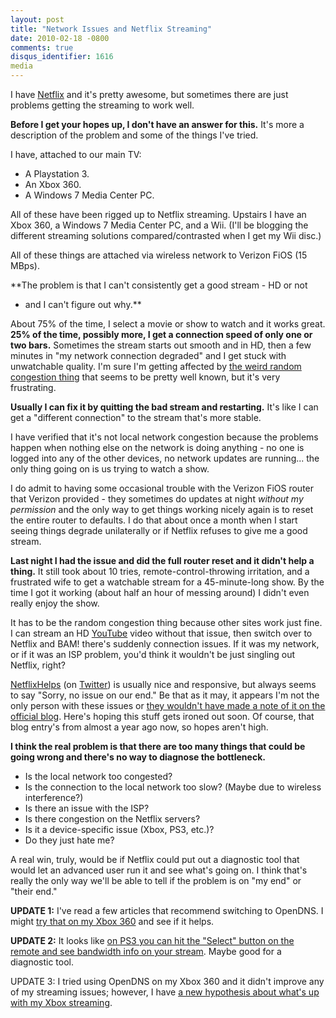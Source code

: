 ```yaml
---
layout: post
title: "Network Issues and Netflix Streaming"
date: 2010-02-18 -0800
comments: true
disqus_identifier: 1616
media
---
```

I have [Netflix](http://www.netflix.com) and it's pretty awesome, but
sometimes there are just problems getting the streaming to work well.

**Before I get your hopes up, I don't have an answer for this.** It's
more a description of the problem and some of the things I've tried.

I have, attached to our main TV:

-   A Playstation 3.
-   An Xbox 360.
-   A Windows 7 Media Center PC.

All of these have been rigged up to Netflix streaming. Upstairs I have
an Xbox 360, a Windows 7 Media Center PC, and a Wii. (I'll be blogging
the different streaming solutions compared/contrasted when I get my Wii
disc.)

All of these things are attached via wireless network to Verizon FiOS
(15 MBps).

**The problem is that I can't consistently get a good stream - HD or not
- and I can't figure out why.**

About 75% of the time, I select a movie or show to watch and it works
great. **25% of the time, possibly more, I get a connection speed of
only one or two bars.** Sometimes the stream starts out smooth and in
HD, then a few minutes in "my network connection degraded" and I get
stuck with unwatchable quality. I'm sure I'm getting affected by [the
weird random congestion
thing](http://blog.netflix.com/2009/03/netflix-trying-for-consistent.html)
that seems to be pretty well known, but it's very frustrating.

**Usually I can fix it by quitting the bad stream and restarting.** It's
like I can get a "different connection" to the stream that's more
stable.

I have verified that it's not local network congestion because the
problems happen when nothing else on the network is doing anything - no
one is logged into any of the other devices, no network updates are
running... the only thing going on is us trying to watch a show.

I do admit to having some occasional trouble with the Verizon FiOS
router that Verizon provided - they sometimes do updates at night
*without my permission* and the only way to get things working nicely
again is to reset the entire router to defaults. I do that about once a
month when I start seeing things degrade unilaterally or if Netflix
refuses to give me a good stream.

**Last night I had the issue and did the full router reset and it didn't
help a thing.** It still took about 10 tries, remote-control-throwing
irritation, and a frustrated wife to get a watchable stream for a
45-minute-long show. By the time I got it working (about half an hour of
messing around) I didn't even really enjoy the show.

It has to be the random congestion thing because other sites work just
fine. I can stream an HD [YouTube](http://www.youtube.com) video without
that issue, then switch over to Netflix and BAM! there's suddenly
connection issues. If it was my network, or if it was an ISP problem,
you'd think it wouldn't be just singling out Netflix, right?

[NetflixHelps](http://twitter.com/netflixhelps) (on
[Twitter](http://www.twitter.com)) is usually nice and responsive, but
always seems to say "Sorry, no issue on our end." Be that as it may, it
appears I'm not the only person with these issues or [they wouldn't have
made a note of it on the official
blog](http://blog.netflix.com/2009/03/netflix-trying-for-consistent.html).
Here's hoping this stuff gets ironed out soon. Of course, that blog
entry's from almost a year ago now, so hopes aren't high.

**I think the real problem is that there are too many things that could
be going wrong and there's no way to diagnose the bottleneck.**

-   Is the local network too congested?
-   Is the connection to the local network too slow? (Maybe due to
    wireless interference?)
-   Is there an issue with the ISP?
-   Is there congestion on the Netflix servers?
-   Is it a device-specific issue (Xbox, PS3, etc.)?
-   Do they just hate me?

A real win, truly, would be if Netflix could put out a diagnostic tool
that would let an advanced user run it and see what's going on. I think
that's really the only way we'll be able to tell if the problem is on
"my end" or "their end."

**UPDATE 1:** I've read a few articles that recommend switching to
OpenDNS. I might [try that on my Xbox
360](http://www.opendns.com/support/article/223) and see if it helps.

**UPDATE 2:** It looks like [on PS3 you can hit the "Select" button on
the remote and see bandwidth info on your
stream](http://www.hackingnetflix.com/2010/02/press-select-on-ps3-remote-to-determine-netflix-streaming-speed.html).
Maybe good for a diagnostic tool.

UPDATE 3: I tried using OpenDNS on my Xbox 360 and it didn't improve any
of my streaming issues; however, I have [a new hypothesis about what's
up with my Xbox
streaming](/archive/2010/02/24/a-hypothesis-on-xbox-netflix-streaming.aspx).

